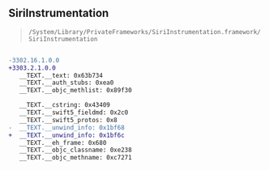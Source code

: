 ## SiriInstrumentation

> `/System/Library/PrivateFrameworks/SiriInstrumentation.framework/SiriInstrumentation`

```diff

-3302.16.1.0.0
+3303.2.1.0.0
   __TEXT.__text: 0x63b734
   __TEXT.__auth_stubs: 0xea0
   __TEXT.__objc_methlist: 0x89f30

   __TEXT.__cstring: 0x43409
   __TEXT.__swift5_fieldmd: 0x2c0
   __TEXT.__swift5_protos: 0x8
-  __TEXT.__unwind_info: 0x1bf68
+  __TEXT.__unwind_info: 0x1bf6c
   __TEXT.__eh_frame: 0x680
   __TEXT.__objc_classname: 0xe238
   __TEXT.__objc_methname: 0xc7271

```
